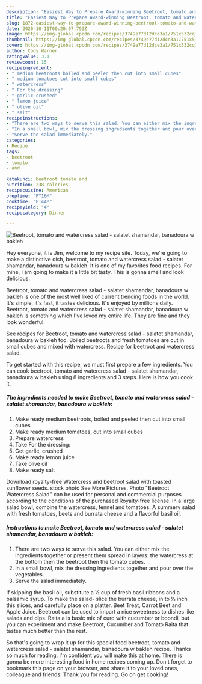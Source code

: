 ```yaml
---
description: "Easiest Way to Prepare Award-winning Beetroot, tomato and watercress salad - salatet shamandar, banadoura w bakleh"
title: "Easiest Way to Prepare Award-winning Beetroot, tomato and watercress salad - salatet shamandar, banadoura w bakleh"
slug: 1872-easiest-way-to-prepare-award-winning-beetroot-tomato-and-watercress-salad-salatet-shamandar-banadoura-w-bakleh
date: 2020-10-11T00:20:07.793Z
image: https://img-global.cpcdn.com/recipes/3749e77d12dce3a1/751x532cq70/beetroot-tomato-and-watercress-salad-salatet-shamandar-banadoura-w-bakleh-recipe-main-photo.jpg
thumbnail: https://img-global.cpcdn.com/recipes/3749e77d12dce3a1/751x532cq70/beetroot-tomato-and-watercress-salad-salatet-shamandar-banadoura-w-bakleh-recipe-main-photo.jpg
cover: https://img-global.cpcdn.com/recipes/3749e77d12dce3a1/751x532cq70/beetroot-tomato-and-watercress-salad-salatet-shamandar-banadoura-w-bakleh-recipe-main-photo.jpg
author: Cody Warner
ratingvalue: 3.1
reviewcount: 15
recipeingredient:
- " medium beetroots boiled and peeled then cut into small cubes"
- " medium tomatoes cut into small cubes"
- " watercress"
- " For the dressing"
- " garlic crushed"
- " lemon juice"
- " olive oil"
- " salt"
recipeinstructions:
- "There are two ways to serve this salad. You can either mix the ingredients together or present them spread in layers: the watercress at the bottom then the beetroot then the tomato cubes."
- "In a small bowl, mix the dressing ingredients together and pour over the vegetables."
- "Serve the salad immediately."
categories:
- Recipe
tags:
- beetroot
- tomato
- and

katakunci: beetroot tomato and 
nutrition: 238 calories
recipecuisine: American
preptime: "PT16M"
cooktime: "PT44M"
recipeyield: "4"
recipecategory: Dinner

---
```



![Beetroot, tomato and watercress salad - salatet shamandar, banadoura w bakleh](https://img-global.cpcdn.com/recipes/3749e77d12dce3a1/751x532cq70/beetroot-tomato-and-watercress-salad-salatet-shamandar-banadoura-w-bakleh-recipe-main-photo.jpg)

Hey everyone, it is Jim, welcome to my recipe site. Today, we're going to make a distinctive dish, beetroot, tomato and watercress salad - salatet shamandar, banadoura w bakleh. It is one of my favorites food recipes. For mine, I am going to make it a little bit tasty. This is gonna smell and look delicious.

Beetroot, tomato and watercress salad - salatet shamandar, banadoura w bakleh is one of the most well liked of current trending foods in the world. It's simple, it's fast, it tastes delicious. It's enjoyed by millions daily. Beetroot, tomato and watercress salad - salatet shamandar, banadoura w bakleh is something which I've loved my entire life. They are fine and they look wonderful.

See recipes for Beetroot, tomato and watercress salad - salatet shamandar, banadoura w bakleh too. Boiled beetroots and fresh tomatoes are cut in small cubes and mixed with watercress. Recipe for beetroot and watercress salad.


To get started with this recipe, we must first prepare a few ingredients. You can cook beetroot, tomato and watercress salad - salatet shamandar, banadoura w bakleh using 8 ingredients and 3 steps. Here is how you cook it.

<!--inarticleads1-->

##### The ingredients needed to make Beetroot, tomato and watercress salad - salatet shamandar, banadoura w bakleh:

1. Make ready  medium beetroots, boiled and peeled then cut into small cubes
1. Make ready  medium tomatoes, cut into small cubes
1. Prepare  watercress
1. Take  For the dressing:
1. Get  garlic, crushed
1. Make ready  lemon juice
1. Take  olive oil
1. Make ready  salt


Download royalty-free Watercress and beetroot salad with toasted sunflower seeds. stock photo See More Pictures. Photo &#34;Beetroot Watercress Salad&#34; can be used for personal and commercial purposes according to the conditions of the purchased Royalty-free license. In a large salad bowl, combine the watercress, fennel and tomatoes. A summery salad with fresh tomatoes, beets and burrata cheese and a flavorful basil oil. 

<!--inarticleads2-->

##### Instructions to make Beetroot, tomato and watercress salad - salatet shamandar, banadoura w bakleh:

1. There are two ways to serve this salad. You can either mix the ingredients together or present them spread in layers: the watercress at the bottom then the beetroot then the tomato cubes.
1. In a small bowl, mix the dressing ingredients together and pour over the vegetables.
1. Serve the salad immediately.


If skipping the basil oil, substitute a ½ cup of fresh basil ribbons and a balsamic syrup. To make the salad- slice the burrata cheese, in to ½ inch this slices, and carefully place on a platter. Beet Treat, Carrot Beet and Apple Juice. Beetroot can be used to impart a nice sweetness to dishes like salads and dips. Raita a is basic mix of curd with cucumber or boondi, but you can experiment and make Beetroot, Cucumber and Tomato Raita that tastes much better than the rest. 

So that's going to wrap it up for this special food beetroot, tomato and watercress salad - salatet shamandar, banadoura w bakleh recipe. Thanks so much for reading. I'm confident you will make this at home. There is gonna be more interesting food in home recipes coming up. Don't forget to bookmark this page on your browser, and share it to your loved ones, colleague and friends. Thank you for reading. Go on get cooking!
